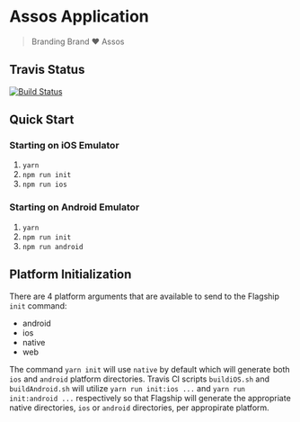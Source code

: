 # Assos Application
> Branding Brand ❤️ Assos

## Travis Status
[![Build Status](https://app.travis-ci.com/brandingbrand/assos.svg?token=gkr8jrBqzNpom9gSwCsT&branch=develop)](https://app.travis-ci.com/brandingbrand/assos)

## Quick Start

### Starting on iOS Emulator

1. `yarn`
2. `npm run init`
3. `npm run ios`

### Starting on Android Emulator

1. `yarn`
2. `npm run init`
3. `npm run android`

## Platform Initialization

There are 4 platform arguments that are available to send to the Flagship `init` command:

- android
- ios
- native
- web

The command `yarn init` will use `native` by default which will generate both `ios` and `android`
platform directories. Travis CI scripts `buildiOS.sh` and `buildAndroid.sh` will utilize
`yarn run init:ios ...` and `yarn run init:android ...` respectively so that Flagship will generate
the appropriate native directories, `ios` or `android` directories, per appropirate platform.

